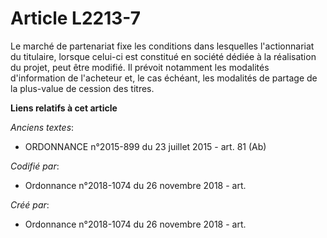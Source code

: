# Article L2213-7

Le marché de partenariat fixe les conditions dans lesquelles l'actionnariat du titulaire, lorsque celui-ci est constitué en
société dédiée à la réalisation du projet, peut être modifié. Il prévoit notamment les modalités d'information de l'acheteur
et, le cas échéant, les modalités de partage de la plus-value de cession des titres.

**Liens relatifs à cet article**

_Anciens textes_:

  - ORDONNANCE n°2015-899 du 23 juillet 2015 - art. 81 (Ab)

_Codifié par_:

  - Ordonnance n°2018-1074 du 26 novembre 2018 - art.

_Créé par_:

  - Ordonnance n°2018-1074 du 26 novembre 2018 - art.
